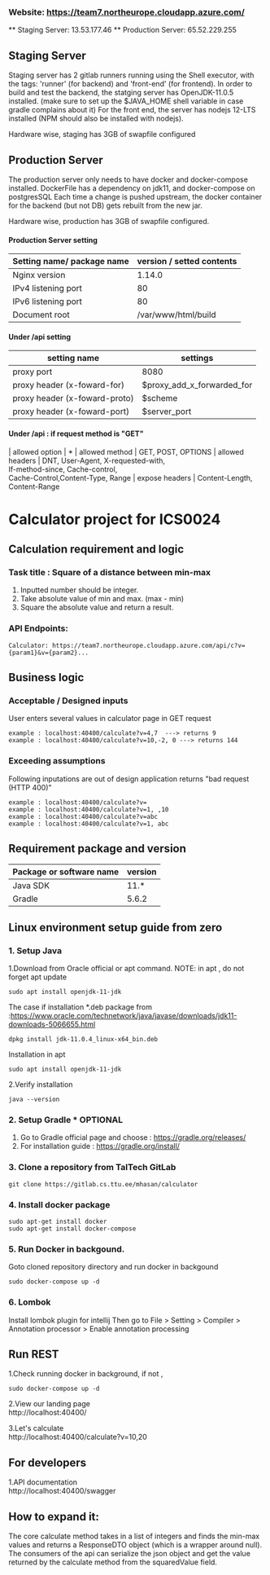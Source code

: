 ### Website: https://team7.northeurope.cloudapp.azure.com/ ###
** Staging Server: 13.53.177.46
** Production Server: 65.52.229.255

## Staging Server ##
Staging server has 2 gitlab runners running using the Shell executor, with the tags: 'runner' (for backend)  and 'front-end' (for frontend).
In order to build and test the backend, the statging server has OpenJDK-11.0.5 installed. (make sure to set up the $JAVA_HOME shell variable in case gradle complains about it)
For the front end, the server has nodejs 12-LTS installed (NPM should also be installed with nodejs).

Hardware wise, staging has 3GB of swapfile configured

## Production Server ##
The production server only needs to have docker and docker-compose installed. DockerFile has a dependency on jdk11, and docker-compose on postgresSQL
Each time a change is pushed upstream, the docker container for the backend (but not DB) gets rebuilt from the new jar.

Hardware wise, production has 3GB of swapfile configured.

#### Production Server setting  ####
| Setting name/ package name | version / setted contents |
| -------------------------| ------- |
| Nginx version| 1.14.0
| IPv4 listening port| 80
| IPv6 listening port| 80
| Document root  | /var/www/html/build

#### Under /api setting ####  
| setting name | settings |
| -------------------------| ------- |
| proxy port  | 8080
| proxy header (x-foward-for)  |$proxy_add_x_forwarded_for 
| proxy header (x-foward-proto)  |$scheme
| proxy header (x-foward-port)  |$server_port

#### Under /api : if request method is "GET"  ####

| allowed option  | *
| allowed method | GET, POST, OPTIONS
| allowed headers | DNT, User-Agent,  X-requested-with, <br> If-method-since,   Cache-control, <br> Cache-Control,Content-Type, Range
| expose headers  | Content-Length, Content-Range


# **Calculator project for ICS0024**
## Calculation requirement and logic
### Task title : Square of a distance between min-max
1. Inputted number should be integer.
2. Take absolute value of min and max. (max - min)
3. Square the absolute value and return a result.  

### API Endpoints:
    Calculator: https://team7.northeurope.cloudapp.azure.com/api/c?v={param1}&v={param2}...

         
## Business logic    
### Acceptable / Designed inputs
User enters several values in calculator page in GET request 
 
    example : localhost:40400/calculate?v=4,7  ---> returns 9  
    example : localhost:40400/calculate?v=10,-2, 0 ---> returns 144  


### Exceeding assumptions
Following inputations are out of design application returns "bad request (HTTP 400)"  
    
    example : localhost:40400/calculate?v=  
    example : localhost:40400/calculate?v=1, ,10  
    example : localhost:40400/calculate?v=abc  
    example : localhost:40400/calculate?v=1, abc



## Requirement package and version
| Package or software name | version |
| -------------------------| ------- |
| Java SDK|                   11.*
| Gradle  |                  5.6.2

## Linux environment setup guide from zero
### 1. Setup Java 
1.Download from Oracle official or apt command. NOTE: in apt , do not forget apt update  
```
sudo apt install openjdk-11-jdk
```
The case if installation *.deb package from :https://www.oracle.com/technetwork/java/javase/downloads/jdk11-downloads-5066655.html
```
dpkg install jdk-11.0.4_linux-x64_bin.deb
```
   Installation in apt 
```
sudo apt install openjdk-11-jdk
```
2.Verify installation 
```
java --version
```

### 2. Setup Gradle * OPTIONAL
1. Go to Gradle official page and choose : https://gradle.org/releases/
2. For installation guide : https://gradle.org/install/


### 3. Clone a repository from TalTech GitLab 
```
git clone https://gitlab.cs.ttu.ee/mhasan/calculator
```
### 4. Install docker package
```
sudo apt-get install docker
sudo apt-get install docker-compose
```
### 5. Run Docker in backgound.
Goto cloned repository directory and run docker in backgound
```
sudo docker-compose up -d
```

### 6. Lombok
Install lombok plugin for intellij
Then go to File > Setting > Compiler > Annotation processor > Enable annotation processing


## Run REST 
1.Check running docker in background, if not , 
```
sudo docker-compose up -d
```

2.View our landing page   
http://localhost:40400/


3.Let's calculate   
http://localhost:40400/calculate?v=10,20



## For developers 

1.API documentation  
http://localhost:40400/swagger


## How to expand it:
The core calculate method takes in a list of integers and finds the min-max values 
and returns a ResponseDTO object (which is a wrapper around null).
The consumers of the api can serialize the json object and get the value returned 
by the calculate method from the squaredValue field.
